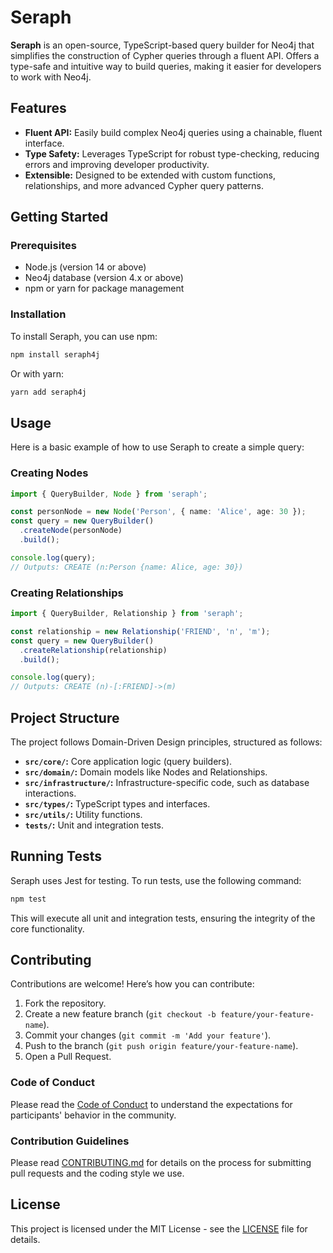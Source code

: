# Seraph

**Seraph** is an open-source, TypeScript-based query builder for Neo4j that simplifies the construction of Cypher queries through a fluent API. Offers a type-safe and intuitive way to build queries, making it easier for developers to work with Neo4j.

## Features

- **Fluent API:** Easily build complex Neo4j queries using a chainable, fluent interface.
- **Type Safety:** Leverages TypeScript for robust type-checking, reducing errors and improving developer productivity.
- **Extensible:** Designed to be extended with custom functions, relationships, and more advanced Cypher query patterns.

## Getting Started

### Prerequisites

- Node.js (version 14 or above)
- Neo4j database (version 4.x or above)
- npm or yarn for package management

### Installation

To install Seraph, you can use npm:

```bash
npm install seraph4j
```

Or with yarn:

```bash
yarn add seraph4j
```

## Usage

Here is a basic example of how to use Seraph to create a simple query:

### Creating Nodes

```typescript
import { QueryBuilder, Node } from 'seraph';

const personNode = new Node('Person', { name: 'Alice', age: 30 });
const query = new QueryBuilder()
  .createNode(personNode)
  .build();

console.log(query); 
// Outputs: CREATE (n:Person {name: Alice, age: 30})
```

### Creating Relationships

```typescript
import { QueryBuilder, Relationship } from 'seraph';

const relationship = new Relationship('FRIEND', 'n', 'm');
const query = new QueryBuilder()
  .createRelationship(relationship)
  .build();

console.log(query); 
// Outputs: CREATE (n)-[:FRIEND]->(m)
```

## Project Structure

The project follows Domain-Driven Design principles, structured as follows:

- **`src/core/`:** Core application logic (query builders).
- **`src/domain/`:** Domain models like Nodes and Relationships.
- **`src/infrastructure/`:** Infrastructure-specific code, such as database interactions.
- **`src/types/`:** TypeScript types and interfaces.
- **`src/utils/`:** Utility functions.
- **`tests/`:** Unit and integration tests.

## Running Tests

Seraph uses Jest for testing. To run tests, use the following command:

```bash
npm test
```

This will execute all unit and integration tests, ensuring the integrity of the core functionality.

## Contributing

Contributions are welcome! Here’s how you can contribute:

1. Fork the repository.
2. Create a new feature branch (`git checkout -b feature/your-feature-name`).
3. Commit your changes (`git commit -m 'Add your feature'`).
4. Push to the branch (`git push origin feature/your-feature-name`).
5. Open a Pull Request.

### Code of Conduct

Please read the [Code of Conduct](CODE_OF_CONDUCT.md) to understand the expectations for participants' behavior in the community.

### Contribution Guidelines

Please read [CONTRIBUTING.md](CONTRIBUTING.md) for details on the process for submitting pull requests and the coding style we use.

## License

This project is licensed under the MIT License - see the [LICENSE](LICENSE) file for details.
